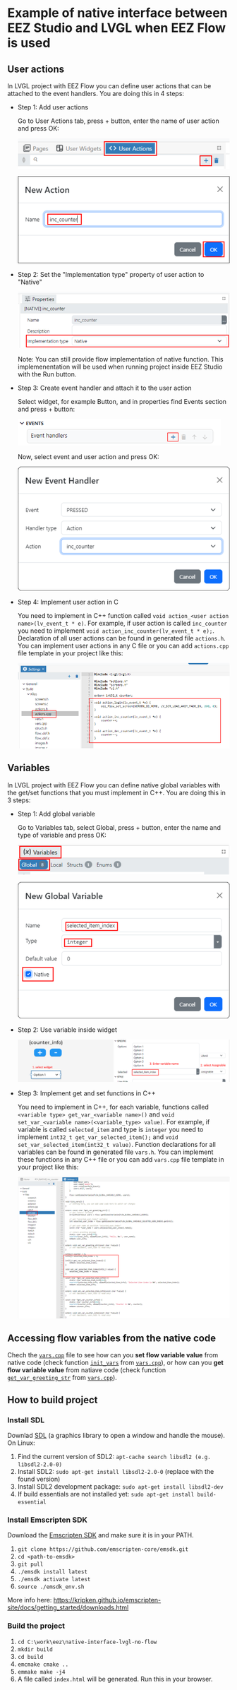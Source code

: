 # Example of native interface between EEZ Studio and LVGL when EEZ Flow is used

## User actions

In LVGL project with EEZ Flow you can define user actions that can be attached to the event handlers. You are doing this in 4 steps:

- Step 1: Add user actions
  
  Go to User Actions tab, press + button, enter the name of user action and press OK:

  ![alt text](readme-images/user_actions_tab.png)

  ![alt text](readme-images/add_action_dialog.png)

- Step 2: Set the "Implementation type" property of user action to "Native"

  ![alt text](readme-images/impl_type_native.png)

  Note: You can still provide flow implementation of native function. This implemenentation will be used when running project inside EEZ Studio with the Run button.

- Step 3: Create event handler and attach it to the user action

  Select widget, for example Button, and in properties find Events section and press + button:

  ![alt text](readme-images/event_handlers.png)
  
  Now, select event and user action and press OK:

  ![alt text](readme-images/add_event_handler_dialog.png)

- Step 4: Implement user action in C

  You need to implement in C++ function called `void action_<user action name>(lv_event_t * e)`. For example, if user action is called `inc_counter` you need to implement `void action_inc_counter(lv_event_t * e);`. Declaration of all user actions can be found in generated file `actions.h`. You can implement user actions in any C file or you can add `actions.cpp` file template in your project like this:

  ![alt text](readme-images/add_actions_cpp_file_template.png)

## Variables

In LVGL project with EEZ Flow you can define native global variables with the get/set functions that you must implement in C++. You are doing this in 3 steps:

- Step 1: Add global variable

  Go to Variables tab, select Global, press + button, enter the name and type of variable and press OK:

  ![alt text](readme-images/add_variable.png)

  ![alt text](readme-images/add_variable_dialog.png)

- Step 2: Use variable inside widget

  ![alt text](readme-images/use_variable.png)

- Step 3: Implement get and set functions in C++

  You need to implement in C++, for each variable, functions called `<variable type> get_var_<variable name>()` and `void set_var_<variable name>(<variable_type> value)`. For example, if variable is called `selected_item` and type is `integer` you need to implement `int32_t get_var_selected_item();` and `void set_var_selected_item(int32_t value)`. Function declarations for all variables can be found in generated file `vars.h`. You can implement these functions in any C++ file or you can add `vars.cpp` file template in your project like this:

  ![alt text](readme-images/implement_variable.png)

## Accessing flow variables from the native code

Chech the [`vars.cpp`](https://github.com/eez-open/native-interface-lvgl-with-flow/blob/master/src/ui/vars.cpp) file to see how can you **set flow variable value** from native code (check function [`init_vars`](https://github.com/eez-open/native-interface-lvgl-with-flow/blob/master/src/ui/vars.cpp#L9) from [`vars.cpp`](https://github.com/eez-open/native-interface-lvgl-with-flow/blob/master/src/ui/vars.cpp)), or how can you **get flow variable value** from natiave code (check function [`get_var_greeting_str`](https://github.com/eez-open/native-interface-lvgl-with-flow/blob/master/src/ui/vars.cpp#L44) from [`vars.cpp`](https://github.com/eez-open/native-interface-lvgl-with-flow/blob/master/src/ui/vars.cpp)).

## How to build project

### Install SDL

Downlad [SDL](https://www.libsdl.org/) (a graphics library to open a window and handle the mouse). On Linux:
1. Find the current version of SDL2: `apt-cache search libsdl2 (e.g. libsdl2-2.0-0)`
2. Install SDL2: `sudo apt-get install libsdl2-2.0-0` (replace with the found version)
3. Install SDL2 development package: `sudo apt-get install libsdl2-dev`
4. If build essentials are not installed yet: `sudo apt-get install build-essential`

### Install Emscripten SDK
Download the [Emscripten SDK](https://kripken.github.io/emscripten-site/) and make sure it is in your PATH.

1. `git clone https://github.com/emscripten-core/emsdk.git`
2. `cd <path-to-emsdk>`
3. `git pull`
4. `./emsdk install latest`
5. `./emsdk activate latest`
6. `source ./emsdk_env.sh`

More info here: https://kripken.github.io/emscripten-site/docs/getting_started/downloads.html

### Build the project
1. `cd C:\work\eez\native-interface-lvgl-no-flow`
2. `mkdir build`
3. `cd build`
4. `emcmake cmake ..`
5. `emmake make -j4`
6. A file called `index.html` will be generated. Run this in your browser.

